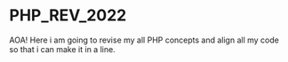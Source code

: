 # PHP_REV_2022
AOA! 
Here i am going to revise my all PHP concepts and align all my code so that i can make it in a line.
